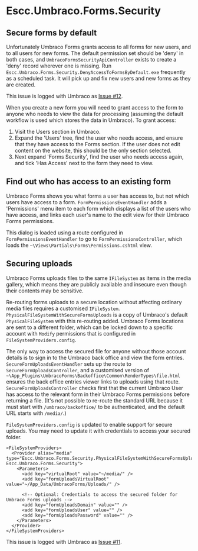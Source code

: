 # Escc.Umbraco.Forms.Security

## Secure forms by default

Unfortunately Umbraco Forms grants access to all forms for new users, and to all users for new forms. The default permission set should be 'deny' in both cases, and `UmbracoFormsSecurityApiController` exists to create a 'deny' record wherever one is missing. Run `Escc.Umbraco.Forms.Security.DenyAccessToFormsByDefault.exe` frequently as a scheduled task. It will pick up and fix new users and new forms as they are created.

This issue is logged with Umbraco as [Issue #12](https://github.com/umbraco/Umbraco.Forms.Issues/issues/12).

When you create a new form you will need to grant access to the form to anyone who needs to view the data for processing (assuming the default workflow is used which stores the data in Umbraco). To grant access: 

1. Visit the Users section in Umbraco. 
2. Expand the 'Users' tree, find the user who needs access, and ensure that they have access to the Forms section. If the user does not edit content on the website, this should be the only section selected. 
3. Next expand 'Forms Security', find the user who needs access again, and tick 'Has Access' next to the form they need to view. 

## Find out who has access to an existing form

Umbraco Forms shows you what forms a user has access to, but not which users have access to a form. `FormPermissionsEventHandler` adds a 'Permissions' menu item to each form which displays a list of the users who have access, and links each user's name to the edit view for their Umbraco Forms permissions.

This dialog is loaded using a route configured in `FormPermissionsEventHandler` to go to `FormPermissionsController`, which loads the `~\Views\Partials\Forms\Permissions.cshtml` view. 

## Securing uploads

Umbraco Forms uploads files to the same `IFileSystem` as items in the media gallery, which means they are publicly available and insecure even though their contents may be sensitive.

Re-routing forms uploads to a secure location without affecting ordinary media files requires a customised `IFileSystem`. `PhysicalFileSystemWithSecureFormsUploads` is a copy of Umbraco's default `PhysicalFileSystem` with this re-routing added. Umbraco Forms locations are sent to a different folder, which can be locked down to a specific account with `Modify` permissions that is configured in `FileSystemProviders.config`. 

The only way to access the secured file for anyone without those account details is to sign in to the Umbraco back office and view the form entries. `SecureFormUploadsEventHandler` sets up the route to `SecureFormUploadsController`, and a customised version of `~\App_Plugins\UmbracoForms\Backoffice\Common\RenderTypes\file.html` ensures the back office entries viewer links to uploads using that route. `SecureFormUploadsController` checks first that the current Umbraco User has access to the relevant form in their Umbraco Forms permissions before returning a file. (It's not possible to re-route the standard URL because it must start with `/umbraco/backoffice/` to be authenticated, and the default URL starts with `/media/`.) 

`FileSystemProviders.config` is updated to enable support for secure uploads. You may need to update it with credentials to access your secured folder. 

	<FileSystemProviders>
	  <Provider alias="media" type="Escc.Umbraco.Forms.Security.PhysicalFileSystemWithSecureFormsUploads, Escc.Umbraco.Forms.Security">
	    <Parameters>
	      <add key="virtualRoot" value="~/media/" />
	      <add key="formUploadsVirtualRoot" value="~/App_Data/UmbracoForms/Uploads/" />

		  <!-- Optional: Credentials to access the secured folder for Umbraco Forms uploads -->
	      <add key="formUploadsDomain" value="" />
	      <add key="formUploadsUser" value="" />
	      <add key="formUploadsPassword" value="" />
	    </Parameters>
	  </Provider> 
	</FileSystemProviders>


This issue is logged with Umbraco as [Issue #11](https://github.com/umbraco/Umbraco.Forms.Issues/issues/11).